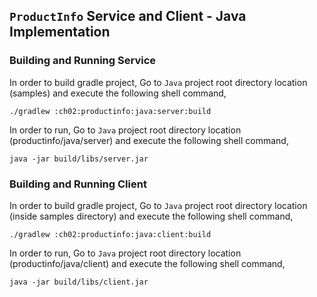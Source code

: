 ## ``ProductInfo`` Service and Client - Java Implementation

### Building and Running Service

In order to build gradle project, Go to ``Java`` project root directory location (samples) and execute
 the following shell command,
```
./gradlew :ch02:productinfo:java:server:build
```

In order to run, Go to ``Java`` project root directory location (productinfo/java/server) and execute the following
shell command,

```
java -jar build/libs/server.jar
```

### Building and Running Client

In order to build gradle project, Go to ``Java`` project root directory location (inside samples directory) and execute
 the following shell command,
```
./gradlew :ch02:productinfo:java:client:build
```

In order to run, Go to ``Java`` project root directory location (productinfo/java/client) and execute the following
shell command,

```
java -jar build/libs/client.jar
```
